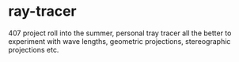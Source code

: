 # ray-tracer
407 project roll into the summer, personal tray tracer all the better to experiment with wave lengths, geometric projections, stereographic projections etc. 
